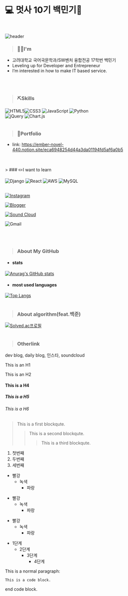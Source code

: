 # 💻 멋사 10기 백민기🦁 
<br/>

![header](https://capsule-render.vercel.app/api?type=wave&color=CDE0F1&height=300&section=header&text=Introduce&fontSize=90&fontColor=#000000)

> ### 💁🏻I'm
* 고려대학교 국어국문학과/SW벤처 융합전공 17학번 백민기
* Leveling up for Developer and Entrepreneur
* I’m interested in how to make IT based service.
<br/>
<br/>


> ### ⛏️Skills
![HTML5](https://img.shields.io/badge/html5-%23E34F26.svg?style=for-the-badge&logo=html5&logoColor=white)![CSS3](https://img.shields.io/badge/css3-%231572B6.svg?style=for-the-badge&logo=css3&logoColor=white) ![JavaScript](https://img.shields.io/badge/javascript-%23323330.svg?style=for-the-badge&logo=javascript&logoColor=%23F7DF1E) ![Python](https://img.shields.io/badge/python-3670A0?style=for-the-badge&logo=python&logoColor=ffdd54)
<br/>
![jQuery](https://img.shields.io/badge/jquery-%230769AD.svg?style=for-the-badge&logo=jquery&logoColor=white) ![Chart.js](https://img.shields.io/badge/chart.js-F5788D.svg?style=for-the-badge&logo=chart.js&logoColor=white)
<br/>
<br/>
> ### 📃Portfolio
* link: https://ember-novel-440.notion.site/eca6948254d44a3da01194fd5af6a0b5
<br/>
<br/>
> ### ✏️I want to learn

![Django](https://img.shields.io/badge/django-%23092E20.svg?style=for-the-badge&logo=django&logoColor=white) ![React](https://img.shields.io/badge/react-%2320232a.svg?style=for-the-badge&logo=react&logoColor=%2361DAFB) ![AWS](https://img.shields.io/badge/AWS-%23FF9900.svg?style=for-the-badge&logo=amazon-aws&logoColor=white) ![MySQL](https://img.shields.io/badge/mysql-%2300f.svg?style=for-the-badge&logo=mysql&logoColor=white)
<br/>
<br/>





<a href="https://www.instagram.com/100_07i2/?hl=ko" target="_blank">![Instagram](https://img.shields.io/badge/100__07i2-%23E4405F.svg?style=for-the-badge&logo=Instagram&logoColor=white)</a>

<a href="https://aleumdaum.tistory.com/" target="_blank">![Blogger](https://img.shields.io/badge/Blog-FF5722?style=for-the-badge&logo=blogger&logoColor=white)</a>

<a href="https://soundcloud.com/zx6qpz78ervz/someone-come-in-summer-for" target="_blank">![Sound Cloud](https://img.shields.io/badge/sound%20cloud-FF5500?style=for-the-badge&logo=soundcloud&logoColor=white)</a>

![Gmail](https://img.shields.io/badge/toyoalsrl@gmail.com-D14836?style=for-the-badge&logo=gmail&logoColor=white)

<br/>
<br/>

> ### About My GitHub
* #### stats
[![Anurag's GitHub stats](https://github-readme-stats.vercel.app/api?username=toyo30)](https://github.com/toyo30/github-readme-stats)
<br/>

* #### most used languages
[![Top Langs](https://github-readme-stats.vercel.app/api/top-langs/?username=toyo30&layout=compact)](https://github.com/toyo30/github-readme-stats)
<br/>
<br/>

> ### About algorithm(feat.백준)
[![Solved.ac프로필](http://mazassumnida.wtf/api/v2/generate_badge?boj=toyo30)](https://solved.ac/toyo30)
<br/>
<br/>

> ### Otherlink
dev blog, daily blog, 인스타, soundcloud

This is an H1

This is an H2




#### This is a H4
##### This is a H5
###### This is a H6










> This is a first blockqute.
>	> This is a second blockqute.
>	>	> This is a third blockqute.


1. 첫번째
2. 두번째
3. 세번째


* 빨강
  * 녹색
    * 파랑

+ 빨강
  + 녹색
    + 파랑

- 빨강
  - 녹색
    - 파랑


* 1단계
  - 2단계
    + 3단계
      + 4단계

This is a normal paragraph:

    This is a code block.
    
end code block.





